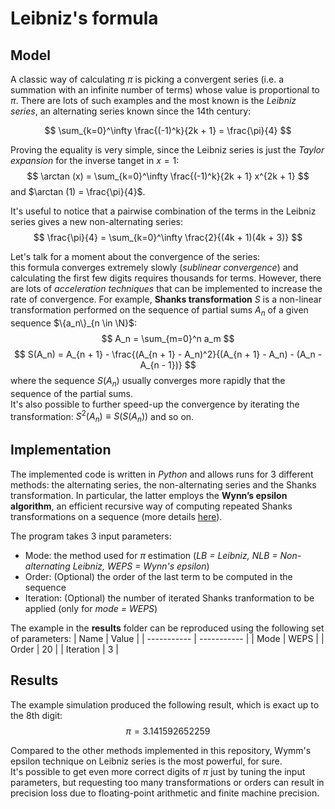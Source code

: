 # Leibniz's formula

## Model
A classic way of calculating $\pi$ is picking a convergent series (i.e. a summation with an infinite number of terms) whose value is proportional to $\pi$.
There are lots of such examples and the most known is the *Leibniz series*, an alternating series known since the 14th century:

$$
\sum_{k=0}^\infty \frac{(-1)^k}{2k + 1} = \frac{\pi}{4}
$$

Proving the equality is very simple, since the Leibniz series is just the *Taylor expansion* for the inverse tanget in $x=1$:
$$
\arctan (x) = \sum_{k=0}^\infty \frac{(-1)^k}{2k + 1} x^{2k + 1}
$$
and $\arctan (1) = \frac{\pi}{4}$.

It's useful to notice that a pairwise combination of the terms in the Leibniz series gives a new non-alternating series:
$$
\frac{\pi}{4} = \sum_{k=0}^\infty \frac{2}{(4k + 1)(4k + 3)}
$$

Let's talk for a moment about the convergence of the series: \
this formula converges extremely slowly (*sublinear convergence*) and calculating the first few digits requires thousands for terms.
However, there are lots of *acceleration techniques* that can be implemented to increase the rate of convergence. For example, **Shanks transformation** $S$
is a non-linear transformation performed on the sequence of partial sums $A_n$ of a given sequence $\{a_n\}_{n \in \N}$:
$$
A_n = \sum_{m=0}^n a_m
$$
$$
S(A_n) = A_{n + 1} - \frac{(A_{n + 1} - A_n)^2}{(A_{n + 1} - A_n) - (A_n - A_{n - 1})}
$$
where the sequence $S(A_n)$ usually converges more rapidly that the sequence of the partial sums.\
It's also possible to further speed-up the convergence by iterating the transformation: $S^2(A_n) \equiv S(S(A_n))$ and so on.

## Implementation
The implemented code is written in *Python* and allows runs for 3 different methods: the alternating series, the non-alternating series and the Shanks transformation. In particular, the latter employs
the **Wynn’s epsilon algorithm**, an efficient recursive way of computing repeated Shanks transformations on a sequence
(more details [here](https://dlmf.nist.gov/3.9#iv)).

The program takes $3$ input parameters:
- Mode: the method used for $\pi$ estimation (*LB = Leibniz, NLB = Non-alternating Leibniz, WEPS = Wynn's epsilon*)
- Order: (Optional) the order of the last term to be computed in the sequence
- Iteration: (Optional) the number of iterated Shanks tranformation to be applied (only for *mode = WEPS*)

The example in the **results** folder can be reproduced using the following set of parameters:
| Name | Value |
| ----------- | ----------- |
| Mode | $\text{WEPS}$ |
| Order | $20$ |
| Iteration | $3$ |

## Results
The example simulation produced the following result, which is exact up to the $8\text{th}$ digit:
$$
\pi = 3.141592652259
$$

Compared to the other methods implemented in this repository, Wymm's epsilon technique on Leibniz series is the most powerful, for sure.\
It's possible to get even more correct digits of $\pi$ just by tuning the input parameters, but requesting too many transformations or orders 
can result in precision loss due to floating-point arithmetic and finite machine precision. 